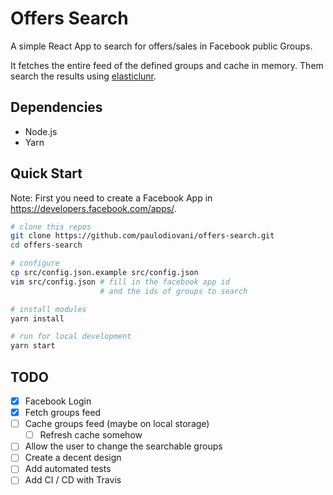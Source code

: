 # Offers Search

A simple React App to search for offers/sales in Facebook public Groups.

It fetches the entire feed of the defined groups and cache in memory. Them
search the results using [elasticlunr](http://elasticlunr.com/).

## Dependencies

- Node.js
- Yarn

## Quick Start

Note: First you need to create a Facebook App in
https://developers.facebook.com/apps/.

```bash
# clone this repos
git clone https://github.com/paulodiovani/offers-search.git
cd offers-search

# configure
cp src/config.json.example src/config.json
vim src/config.json # fill in the facebook app id
                    # and the ids of groups to search

# install modules
yarn install

# run for local development
yarn start
```

## TODO

- [x] Facebook Login
- [x] Fetch groups feed
- [ ] Cache groups feed (maybe on local storage)
  + [ ] Refresh cache somehow
- [ ] Allow the user to change the searchable groups
- [ ] Create a decent design
- [ ] Add automated tests
- [ ] Add CI / CD with Travis

